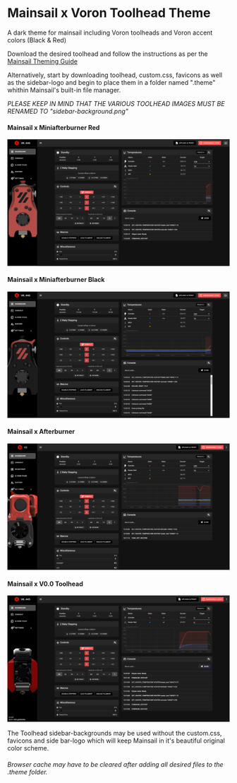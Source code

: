 # Mainsail x Voron Toolhead Theme

A dark theme for mainsail including Voron toolheads and Voron accent colors (Black & Red) 

Download the desired toolhead and follow the instructions as per the [Mainsail Theming Guide](https://docs.mainsail.xyz/theming)

Alternatively, start by downloading toolhead, custom.css, favicons as well as the sidebar-logo and begin to place them in a folder named ".theme" whithin Mainsail's built-in file manager. 

*PLEASE KEEP IN MIND THAT THE VARIOUS TOOLHEAD IMAGES MUST BE RENAMED TO "sidebar-background.png"*

#### Mainsail x Miniafterburner Red

<img src="Preview/V0.1_preview.png">

#### Mainsail x Miniafterburner Black

<img src="Preview/V0.1_black_preview.png">   

#### Mainsail x Afterburner

<img src="Preview/Afterburner_Preview.png">

#### Mainsail x V0.0 Toolhead

<img src="Preview/V0_preview.png">


The Toolhead sidebar-backgrounds may be used without the custom.css, favicons and side bar-logo which will keep Mainsail in it's beautiful original color scheme.

###### Browser cache may have to be cleared after adding all desired files to the .theme folder. 
